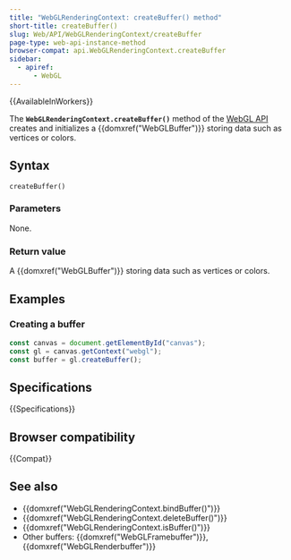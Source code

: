 ```yaml
---
title: "WebGLRenderingContext: createBuffer() method"
short-title: createBuffer()
slug: Web/API/WebGLRenderingContext/createBuffer
page-type: web-api-instance-method
browser-compat: api.WebGLRenderingContext.createBuffer
sidebar:
  - apiref:
      - WebGL
---
```


{{AvailableInWorkers}}

The **`WebGLRenderingContext.createBuffer()`** method of the [WebGL API](/en-US/docs/Web/API/WebGL_API) creates and initializes a
{{domxref("WebGLBuffer")}} storing data such as vertices or colors.

## Syntax

```js-nolint
createBuffer()
```

### Parameters

None.

### Return value

A {{domxref("WebGLBuffer")}} storing data such as vertices or colors.

## Examples

### Creating a buffer

```js
const canvas = document.getElementById("canvas");
const gl = canvas.getContext("webgl");
const buffer = gl.createBuffer();
```

## Specifications

{{Specifications}}

## Browser compatibility

{{Compat}}

## See also

- {{domxref("WebGLRenderingContext.bindBuffer()")}}
- {{domxref("WebGLRenderingContext.deleteBuffer()")}}
- {{domxref("WebGLRenderingContext.isBuffer()")}}
- Other buffers: {{domxref("WebGLFramebuffer")}}, {{domxref("WebGLRenderbuffer")}}
